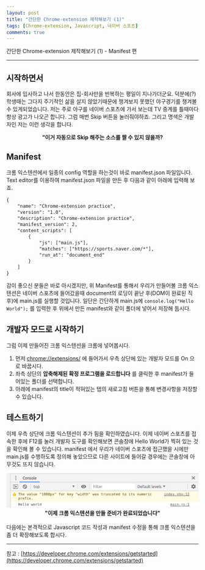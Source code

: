 ```yaml
---
layout: post
title: "간단한 Chrome-extension 제작해보기 (1)"
tags: [Chrome-extension, Javascript, 네이버 스포츠]
comments: true
---
```


간단한 Chrome-extension 제작해보기 (1) - Manifest 편

---

## 시작하면서
회사에 입사하고 나서 한동안은 집-회사만을 반복하는 평일이 지나가더군요. 
덕분에(?) 학생때는 그다지 주기적인 삶을 살지 않았기때문에 챙겨보지 못했던 야구경기를 챙겨볼 수 있게되었습니다.
저는 주로 야구를 네이버 스포츠에 가서 보는데 TV 중계를 틀때마다 항상 광고가 나오곤 합니다. 
그럼 매번 Skip 버튼을 눌러줘야하죠. 
그리고 명색은 개발자인 저는 이런 생각을 합니다.
<center> <b> "이거 자동으로 Skip 해주는 소스를 짤 수 있지 않을까? </b> </center>

## Manifest
크롬 익스텐션에서 일종의 config 역할을 하는것이 바로 manifest.json 파일입니다. 
Text editor를 이용하여 manifest.json 파일을 만든 후 다음과 같이 아래에 입력해 보죠.

```
{
    "name": "Chrome-extension practice",
    "version": "1.0",
    "description": "Chrome-extension practice",
    "manifest_version": 2,
    "content_scripts": [
        {
            "js": ["main.js"],
            "matches": ["https://sports.naver.com/*"],
            "run_at": "document_end"
        }
    ]
}
```

감이 좋으신 분들은 바로 아시겠지만, 위 Manifest를 통해서 우리가 만들어볼 크롬 익스텐션은 네이버 스포츠에 들어갔을때 document의 로딩이 끝난 후(DOM이 완료된 직후)에 main.js를 실행할 것입니다.
일단은 간단하게 main.js에 `console.log("Hello World");` 를 입력한 후 위에서 만든 manifest와 같이 폴더에 넣어서 저장해 둡시다.

## 개발자 모드로 시작하기
그럼 이제 만들어진 크롬 익스텐션을 크롬에 넣어봅시다.

1. 먼저 [chrome://extensions/](chrome://extensions/) 에 들어가서 우측 상단에 있는 개발자 모드를 On 으로 바꿉시다.
1. 좌측 상단의 **압축해제된 확정 프로그램을 로드합니다** 를 클릭한 후 manifest가 들어있는 폴더를 선택합니다.
1. 아래에 manifest의 title이 적혀있는 탭의 새로고침 버튼을 통해 변경사항을 저장할 수 있습니다.

## 테스트하기
이제 우측 상단에 크롬 익스텐션이 추가 됨을 확인하였습니다.
이제 네이버 스포츠를 접속한 후에 F12를 눌러 개발자 도구를 확인해보면 콘솔창에 Hello World가 찍혀 있는 것을 확인해 볼 수 있습니다.
manifest 에서 우리가 네이버 스포츠에 접근했을 시에만 main.js를 수행하도록 정의해 놓았으므로 다른 사이트에 들어갈 경우에는 콘솔창에 아무것도 뜨지 않습니다.

<center>
    <img src="/images/Chrome-extension-1-console.png">
    <b> "이제 크롬 익스텐션을 만들 준비가 완료되었습니다" </b>
</center>

<br>
다음에는 본격적으로 Javascript 코드 작성과 manifest 수정을 통해 크롬 익스텐션을 좀 더 확장해보도록 합시다.

---
참고 : [https://developer.chrome.com/extensions/getstarted](https://developer.chrome.com/extensions/getstarted)